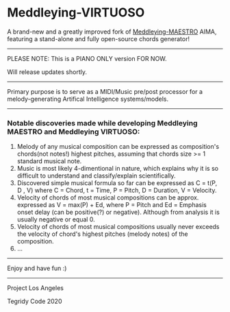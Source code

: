 # Meddleying-VIRTUOSO
A brand-new and a greatly improved fork of [Meddleying-MAESTRO](https://github.com/asigalov61/Meddleying-MAESTRO) AIMA, featuring a stand-alone and fully open-source chords generator!

***

PLEASE NOTE: This is a PIANO ONLY version FOR NOW.

Will release updates shortly.

***

Primary purpose is to serve as a MIDI/Music pre/post processor for a melody-generating Artifical Intelligence systems/models.

***

### Notable discoveries made while developing Meddleying MAESTRO and Meddleying VIRTUOSO:

1) Melody of any musical composition can be expressed as composition's chords(not notes!) highest pitches, assuming that chords size >= 1 standard musical note.
2) Music is most likely 4-dimentional in nature, which explains why it is so difficult to understand and classify/explain scientifically.
3) Discovered simple musical formula so far can be expressed as C = t(P, D , V) where C = Chord, t = Time, P = Pitch, D = Duration, V = Velocity.
4) Velocity of chords of most musical compositions can be approx. expressed as V = max(P) + Ed, where P = Pitch and Ed = Emphasis onset delay (can be positive(?) or negative). Although from analysis it is usually negative or equal 0.
5) Velocity of chords of most musical compositions usually never exceeds the velocity of chord's highest pitches (melody notes) of the composition.
6) ...

***

Enjoy and have fun :)

***

Project Los Angeles

Tegridy Code 2020
